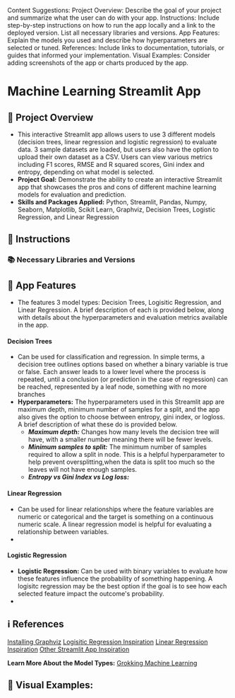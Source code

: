 Content Suggestions:
Project Overview: Describe the goal of your project and summarize what the user can do with your app.
Instructions: Include step-by-step instructions on how to run the app locally and a link to the deployed version. List all necessary libraries and versions.
App Features: Explain the models you used and describe how hyperparameters are selected or tuned.
References: Include links to documentation, tutorials, or guides that informed your implementation.
Visual Examples: Consider adding screenshots of the app or charts produced by the app.

# Machine Learning Streamlit App 

## 📕 Project Overview 
- This interactive Streamlit app allows users to use 3 different models (decision trees, linear regression and logistic regression) to evaluate data. 3 sample datasets are loaded, but users also have the option to upload their own dataset as a CSV. Users can view various metrics including F1 scores, RMSE and R squared scores, Gini index and entropy, depending on what model is selected. 
- **Project Goal:** Demonstrate the ability to create an interactive Streamlit app that showcases the pros and cons of different machine learning models for evaluation and prediction. 
- **Skills and Packages Applied:** Python, Streamlit, Pandas, Numpy, Seaborn, Matplotlib, Scikit Learn, Graphviz, Decision Trees, Logistic Regression, and Linear Regression

## 📖 Instructions 


### 📚 Necessary Libraries and Versions

## 📲 App Features  
- The features 3 model types: Decision Trees, Logisitic Regression, and Linear Regression. A brief description of each is provided below, along with details about the hyperparameters and evaluation metrics available in the app. 
#### Decision Trees
- Can be used for classification and regression. In simple terms, a decision tree outlines options based on whether a binary variable is true or false. Each answer leads to a lower level where the process is repeated, until a conclusion (or prediction in the case of regression) can be reached, represented by a leaf node, something with no more branches
- **Hyperparameters:** The hyperparameters used in this Streamlit app are maximum depth, minimum number of samples for a split, and the app also gives the option to choose between entropy, gini index, or logloss. A brief description of what these do is provided below.
  - ***Maximum depth:*** Changes how many levels the decision tree will have, with a smaller number meaning there will be fewer levels.
  - ***Minimum samples to split:*** The minimum number of samples required to allow a split in node. This is a helpful hyperparameter to help prevent oversplitting,when the data is split too much so the leaves will not have enough samples.
  - ***Entropy vs Gini Index vs Log loss:***
#### Linear Regression 
- Can be used for linear relationships where the feature variables are numeric or categorical and the target is something on a continuous numeric scale. A linear regression model is helpful for evaluating a relationship between variables.
- 
#### Logistic Regression 
- **Logistic Regression:** Can be used with binary variables to evaluate how these features influence the probability of something happening. A logisitc regression may be the best option if the goal is to see how each selected feature impact the outcome's probability.
- 
## ℹ️ References 
[Installing Graphviz](https://anaconda.org/conda-forge/python-graphviz)
[Logisitic Regression Inspiration](https://github.com/ragh945/tuning-of-hyperparameters-for-logisticregression_using-decision-surfaces/blob/main/Hyperparameters.py)
[Linear Regression Inspiration](https://github.com/matejve/linear_regression_demo/blob/main/Introduction_Page.py)
[Other Streamlit App Inspiration](https://varunlobo-decision-tree-using-streamlit-main-myvzpw.streamlit.app/)


**Learn More About the Model Types:**
[Grokking Machine Learning](https://www.google.com/books/edition/Grokking_Machine_Learning/X-9MEAAAQBAJ?hl=en&gbpv=1&pg=PA1&printsec=frontcover) 


## 📸 Visual Examples: 
